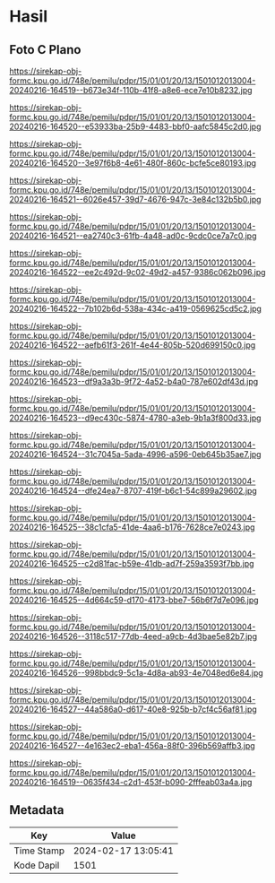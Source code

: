 # Hasil

## Foto C Plano

https://sirekap-obj-formc.kpu.go.id/748e/pemilu/pdpr/15/01/01/20/13/1501012013004-20240216-164519--b673e34f-110b-41f8-a8e6-ece7e10b8232.jpg

https://sirekap-obj-formc.kpu.go.id/748e/pemilu/pdpr/15/01/01/20/13/1501012013004-20240216-164520--e53933ba-25b9-4483-bbf0-aafc5845c2d0.jpg

https://sirekap-obj-formc.kpu.go.id/748e/pemilu/pdpr/15/01/01/20/13/1501012013004-20240216-164520--3e97f6b8-4e61-480f-860c-bcfe5ce80193.jpg

https://sirekap-obj-formc.kpu.go.id/748e/pemilu/pdpr/15/01/01/20/13/1501012013004-20240216-164521--6026e457-39d7-4676-947c-3e84c132b5b0.jpg

https://sirekap-obj-formc.kpu.go.id/748e/pemilu/pdpr/15/01/01/20/13/1501012013004-20240216-164521--ea2740c3-61fb-4a48-ad0c-9cdc0ce7a7c0.jpg

https://sirekap-obj-formc.kpu.go.id/748e/pemilu/pdpr/15/01/01/20/13/1501012013004-20240216-164522--ee2c492d-9c02-49d2-a457-9386c062b096.jpg

https://sirekap-obj-formc.kpu.go.id/748e/pemilu/pdpr/15/01/01/20/13/1501012013004-20240216-164522--7b102b6d-538a-434c-a419-0569625cd5c2.jpg

https://sirekap-obj-formc.kpu.go.id/748e/pemilu/pdpr/15/01/01/20/13/1501012013004-20240216-164522--aefb61f3-261f-4e44-805b-520d699150c0.jpg

https://sirekap-obj-formc.kpu.go.id/748e/pemilu/pdpr/15/01/01/20/13/1501012013004-20240216-164523--df9a3a3b-9f72-4a52-b4a0-787e602df43d.jpg

https://sirekap-obj-formc.kpu.go.id/748e/pemilu/pdpr/15/01/01/20/13/1501012013004-20240216-164523--d9ec430c-5874-4780-a3eb-9b1a3f800d33.jpg

https://sirekap-obj-formc.kpu.go.id/748e/pemilu/pdpr/15/01/01/20/13/1501012013004-20240216-164524--31c7045a-5ada-4996-a596-0eb645b35ae7.jpg

https://sirekap-obj-formc.kpu.go.id/748e/pemilu/pdpr/15/01/01/20/13/1501012013004-20240216-164524--dfe24ea7-8707-419f-b6c1-54c899a29602.jpg

https://sirekap-obj-formc.kpu.go.id/748e/pemilu/pdpr/15/01/01/20/13/1501012013004-20240216-164525--38c1cfa5-41de-4aa6-b176-7628ce7e0243.jpg

https://sirekap-obj-formc.kpu.go.id/748e/pemilu/pdpr/15/01/01/20/13/1501012013004-20240216-164525--c2d81fac-b59e-41db-ad7f-259a3593f7bb.jpg

https://sirekap-obj-formc.kpu.go.id/748e/pemilu/pdpr/15/01/01/20/13/1501012013004-20240216-164525--4d664c59-d170-4173-bbe7-56b6f7d7e096.jpg

https://sirekap-obj-formc.kpu.go.id/748e/pemilu/pdpr/15/01/01/20/13/1501012013004-20240216-164526--3118c517-77db-4eed-a9cb-4d3bae5e82b7.jpg

https://sirekap-obj-formc.kpu.go.id/748e/pemilu/pdpr/15/01/01/20/13/1501012013004-20240216-164526--998bbdc9-5c1a-4d8a-ab93-4e7048ed6e84.jpg

https://sirekap-obj-formc.kpu.go.id/748e/pemilu/pdpr/15/01/01/20/13/1501012013004-20240216-164527--44a586a0-d617-40e8-925b-b7cf4c56af81.jpg

https://sirekap-obj-formc.kpu.go.id/748e/pemilu/pdpr/15/01/01/20/13/1501012013004-20240216-164527--4e163ec2-eba1-456a-88f0-396b569affb3.jpg

https://sirekap-obj-formc.kpu.go.id/748e/pemilu/pdpr/15/01/01/20/13/1501012013004-20240216-164519--0635f434-c2d1-453f-b090-2fffeab03a4a.jpg


## Metadata

| Key        | Value               |
| ---------- | ------------------- |
| Time Stamp | 2024-02-17 13:05:41 |
| Kode Dapil | 1501                |



